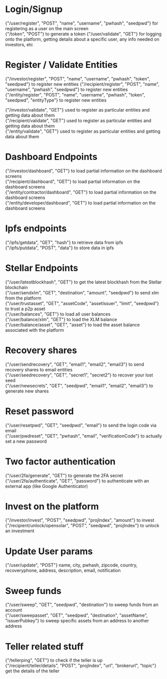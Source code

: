 

# Login/Signup
{"/user/register", "POST", "name", "username", "pwhash", "seedpwd"} for registering as a user on the main screen  
{"/token", "POST"} to generate a token
{"/user/validate", "GET"} for logging onto the platform, getting details about a specific user, any info needed on investors, etc  

# Register / Validate Entities
{"/investor/register", "POST", "name", "username", "pwhash", "token", "seedpwd"} to register new entities
{"/recipient/register", "POST", "name", "username", "pwhash", "seedpwd"} to register new entities
{"/entity/register", "POST", "name", "username", "pwhash", "token", "seedpwd", "entityType"} to register new entities

{"/investor/validate", "GET"} used to register as particular entities and getting data about them  
{"/recipient/validate", "GET"} used to register as particular entities and getting data about them  
{"/entity/validate", "GET"} used to register as particular entities and getting data about them                                                                   
# Dashboard Endpoints
{"/investor/dashboard", "GET"} to load partial information on the dashboard screens  
{"/recipient/dashboard", "GET"} to load partial information on the dashboard screens  
{"/entity/contractor/dashboard", "GET"} to load partial information on the dashboard screens  
{"/entity/developer/dashboard", "GET"} to load partial information on the dashboard screens  

# Ipfs endpoints
{"/ipfs/getdata", "GET", "hash"} to retrieve data from ipfs  
{"/ipfs/putdata", "POST", "data"} to store data in ipfs  

# Stellar Endpoints
{"/user/latestblockhash", "GET"} to get the latest blockhash from the Stellar blockchain  
{"/user/sendxlm", "GET", "destination", "amount", "seedpwd"} to send xlm from the platform  
{"/user/trustasset", "GET", "assetCode", "assetIssuer", "limit", "seedpwd"} to trust a p2p asset  
{"/user/balances", "GET"} to load all user balances  
{"/user/balance/xlm", "GET"} to load the XLM balance  
{"/user/balance/asset", "GET", "asset"} to load the asset balance associated with the platform  

# Recovery shares
{"/user/sendrecovery", "GET", "email1", "email2", "email3"} to send recovery shares to email entities  
{"/user/seedrecovery", "GET", "secret1", "secret2"} to recover your lost seed  
{"/user/newsecrets", "GET", "seedpwd", "email1", "email2", "email3"} to generate new shares  

# Reset password
{"/user/resetpwd", "GET", "seedpwd", "email"} to send the login code via email  
{"/user/pwdreset", "GET", "pwhash", "email", "verificationCode"} to actually set a new password  

# Two factor authentication
{"/user/2fa/generate", "GET"} to generate the 2FA secret  
{"/user/2fa/authenticate", "GET", "password"} to authenticate with an external app (like Google Authenticator)  

# Invest on the platform
{"/investor/invest", "POST", "seedpwd", "projIndex", "amount"} to invest  
{"/recipient/unlock/opensolar", "POST", "seedpwd", "projIndex"} to unlock an investment  

# Update User params
{"/user/update", "POST"} name, city, pwhash, zipcode, country, recoveryphone, address, description, email, notification  

# Sweep funds
{"/user/sweep", "GET", "seedpwd", "destination"} to sweep funds from an account  
{"/user/sweepasset", "GET", "seedpwd", "destination", "assetName", "issuerPubkey"} to sweep specific assets from an address to another address  

# Teller related stuff
{"/tellerping", "GET"} to check if the teller is up  
{"/recipient/teller/details", "POST", "projIndex", "url", "brokerurl", "topic"} get the details of the teller  